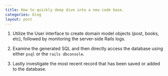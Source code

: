 ```yaml
---
title: How to quickly deep dive into a new code base.
categories: blog
layout: post
---
```


1. Utilize the User interface to create domain model objects (post, books, etc), followed by monitoring the server-side Rails logs.

2. Examine the generated SQL and then directly access the database using either `psql` or the `rails dbconsole`.

3. Lastly investigate the most recent record that has been saved or added to the database.

